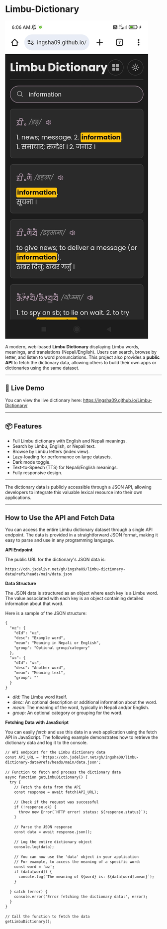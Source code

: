 # Limbu-Dictionary

![Screenshot](images/Screenshot_2025-09-27-06-06-32-678_com.android.chrome.jpg)

A modern, web-based **Limbu Dictionary** displaying Limbu words, meanings, and translations (Nepali/English). Users can search, browse by letter, and listen to word pronunciations. This project also provides a **public API** to fetch the dictionary data, allowing others to build their own apps or dictionaries using the same dataset.

---

## 🔗 Live Demo

You can view the live dictionary here: https://ingsha09.github.io/Limbu-Dictionary/

---

## 📦 Features

-   Full Limbu dictionary with English and Nepali meanings.
-   Search by Limbu, English, or Nepali text.
-   Browse by Limbu letters (index view).
-   Lazy-loading for performance on large datasets.
-   Dark mode toggle.
-   Text-to-Speech (TTS) for Nepali/English meanings.
-   Fully responsive design.

---

The dictionary data is publicly accessible through a JSON API, allowing developers to integrate this valuable lexical resource into their own applications.

---

## How to Use the API and Fetch Data


You can access the entire Limbu dictionary dataset through a single API endpoint. The data is provided in a straightforward JSON format, making it easy to parse and use in any programming language.

**API Endpoint**

The public URL for the dictionary's JSON data is:

```
https://cdn.jsdelivr.net/gh/ingsha09/limbu-dictionary-data@refs/heads/main/data.json
```

**Data Structure**

The JSON data is structured as an object where each key is a Limbu word. The value associated with each key is an object containing detailed information about that word.


Here is a sample of the JSON structure:

```
{
  "ᤀᤁ": {
    "dId": "ᤀᤁ",
    "desc": "Example word",
    "mean": "Meaning in Nepali or English",
    "group": "Optional group/category"
  },
  "ᤂᤃ": {
    "dId": "ᤂᤃ",
    "desc": "Another word",
    "mean": "Meaning text",
    "group": ""
  }
}
```

-   *dId:* The Limbu word itself.
-   *desc:* An optional description or additional information about the word.
-   *mean:* The meaning of the word, typically in Nepali and/or English.
-   *group:* An optional category or grouping for the word.

**Fetching Data with JavaScript**

You can easily *fetch* and use this data in a web application using the fetch API in JavaScript. The following example demonstrates how to retrieve the dictionary data and log it to the console.

```
// API endpoint for the Limbu dictionary data
const API_URL = 'https://cdn.jsdelivr.net/gh/ingsha09/limbu-dictionary-data@refs/heads/main/data.json';

// Function to fetch and process the dictionary data
async function getLimbuDictionary() {
  try {
    // Fetch the data from the API
    const response = await fetch(API_URL);

    // Check if the request was successful
    if (!response.ok) {
      throw new Error(`HTTP error! status: ${response.status}`);
    }

    // Parse the JSON response
    const data = await response.json();

    // Log the entire dictionary object
    console.log(data);

    // You can now use the 'data' object in your application
    // For example, to access the meaning of a specific word:
    const word = 'ᤀᤁ';
    if (data[word]) {
      console.log(`The meaning of ${word} is: ${data[word].mean}`);
    }

  } catch (error) {
    console.error('Error fetching the dictionary data:', error);
  }
}

// Call the function to fetch the data
getLimbuDictionary();
```
